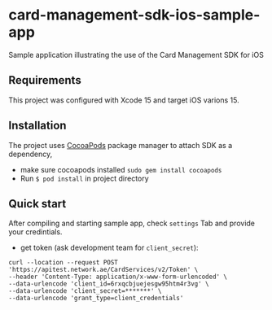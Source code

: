 # card-management-sdk-ios-sample-app
Sample application illustrating the use of the Card Management SDK for iOS

## Requirements
This project was configured with Xcode 15 and target iOS varions 15.

## Installation
The project uses [CocoaPods](https://cocoapods.org/) package manager to attach SDK as a dependency,
- make sure cocoapods installed `sudo gem install cocoapods`
- Run `$ pod install` in project directory

## Quick start
After compiling and starting sample app, check `settings` Tab and provide your credintials.
- get token (ask development team for `client_secret`):
```
curl --location --request POST 'https://apitest.network.ae/CardServices/v2/Token' \
--header 'Content-Type: application/x-www-form-urlencoded' \
--data-urlencode 'client_id=6rxqcbjuejesgw95htm4r3vg' \
--data-urlencode 'client_secret=*******' \
--data-urlencode 'grant_type=client_credentials'
```
